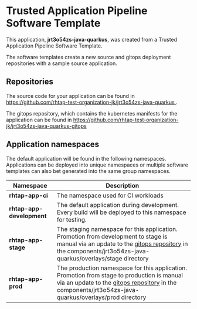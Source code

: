 # Trusted Application Pipeline Software Template

This application, **jrt3o54zs-java-quarkus**, was created from a Trusted Application Pipeline Software Template.

The software templates create a new source and gitops deployment repositories with a sample source application. 

## Repositories

The source code for your application can be found in [https://github.com/rhtap-test-organization-jk/jrt3o54zs-java-quarkus ](https://github.com/rhtap-test-organization-jk/jrt3o54zs-java-quarkus ).
 
The gitops repository, which contains the kubernetes manifests for the application can be found in 
[https://github.com/rhtap-test-organization-jk/jrt3o54zs-java-quarkus-gitops ](https://github.com/rhtap-test-organization-jk/jrt3o54zs-java-quarkus-gitops ) 

## Application namespaces 

The default application will be found in the following namespaces. Applications can be deployed into unique namespaces or multiple software templates can also bet generated into the same group namespaces.  

|  Namespace   |  Description   |  
| -------- | -------- |
| **rhtap-app-ci** | The namespace used for CI workloads |
| **rhtap-app-development** | The default application during development. Every build will be deployed to this namespace for testing. |
| **rhtap-app-stage** | The staging namespace for this application. Promotion from development to stage is manual via an update to the [gitops repository](https://github.com/rhtap-test-organization-jk/jrt3o54zs-java-quarkus-gitops ) in the components/jrt3o54zs-java-quarkus/overlays/stage directory |
| **rhtap-app-prod** | The production namespace for this application. Promotion from stage to production is manual via an update to the [gitops repository](https://github.com/rhtap-test-organization-jk/jrt3o54zs-java-quarkus-gitops ) in the components/jrt3o54zs-java-quarkus/overlays/prod directory |